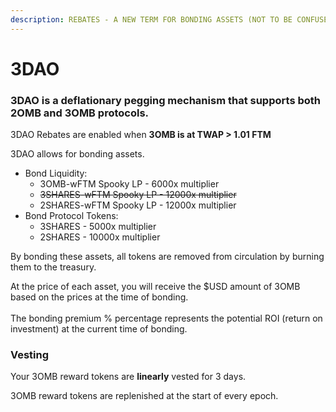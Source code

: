```yaml
---
description: REBATES - A NEW TERM FOR BONDING ASSETS (NOT TO BE CONFUSED WITH 3BOND)
---
```


# 3DAO

### 3DAO is a deflationary pegging mechanism that supports both 2OMB and 3OMB protocols.

3DAO Rebates are enabled when **3OMB is at TWAP > 1.01 FTM**

3DAO allows for bonding assets.

* Bond Liquidity:
  * 3OMB-wFTM Spooky LP - 6000x multiplier
  * ~~3SHARES-wFTM Spooky LP - 12000x multiplier~~
  * 2SHARES-wFTM Spooky LP - 12000x multiplier
* Bond Protocol Tokens:
  * 3SHARES - 5000x multiplier
  * 2SHARES - 10000x multiplier

By bonding these assets, all tokens are removed from circulation by burning them to the treasury.

At the price of each asset, you will receive the $USD amount of 3OMB based on the prices at the time of bonding.\
\
The bonding premium % percentage represents the potential ROI (return on investment) at the current time of bonding.

### Vesting

Your 3OMB reward tokens are **linearly** vested for 3 days.

3OMB reward tokens are replenished at the start of every epoch.

